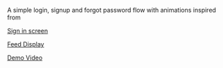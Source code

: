 A simple login, signup and forgot password flow with animations inspired from 

<a href="http://www.ios.uplabs.com/posts/sign-in-screen">Sign in screen </a>

<a href="http://www.ios.uplabs.com/posts/search-result">Feed Display</a>

<a href="https://www.dropbox.com/s/6tnjqcsvb0gsf4x/loginflow.mov">Demo Video</a>

